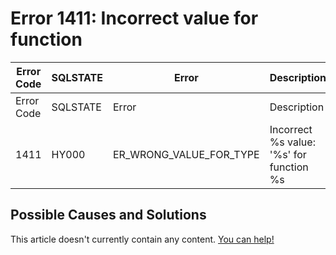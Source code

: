 
# Error 1411: Incorrect value for function


| Error Code | SQLSTATE | Error | Description |
| --- | --- | --- | --- |
| Error Code | SQLSTATE | Error | Description |
| 1411 | HY000 | ER_WRONG_VALUE_FOR_TYPE | Incorrect %s value: '%s' for function %s |




## Possible Causes and Solutions


This article doesn't currently contain any content. [You can help!](/kb/en/writing-and-editing-knowledge-base-articles/)

